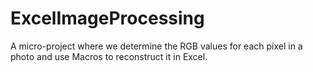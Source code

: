 # ExcelImageProcessing
A micro-project where we determine the RGB values for each pixel in a photo and use Macros to reconstruct it in Excel.
